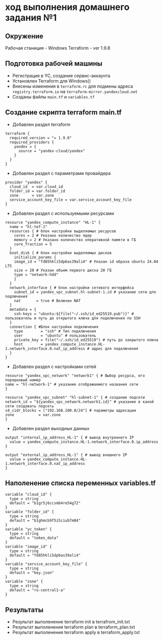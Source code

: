 # ход выполнения домашнего задания №1
## Окружение
Рабочая станиция - Windows
Terraform - ver 1.9.8  
## Подготовка рабочей машины
- Регистрация в YC, создание сервис-аккаунта 
- Установлен Terraform для Windows() 
- Внесены изменения в `terraform.rc` для подмены адреса `registry.terraform.io` на `terraform-mirror.yandexcloud.net`
- Созданы файлы `main.tf` и `variables.tf`
## Создание скрипта terraform main.tf
- Добавлен раздел terraform
```
terraform {
  required_version = "= 1.9.8"
  required_providers {
    yandex = {
      source = "yandex-cloud/yandex"
    }
  }
}
```
- Добавлен раздел с параметрами провайдера
```
provider "yandex" {
  cloud_id  = var.cloud_id
  folder_id = var.folder_id
  zone      = var.zone
  service_account_key_file = var.service_account_key_file
}
```
- Добавлен раздел с используемыми ресурсами
``` 
resource "yandex_compute_instance" "HL-1" {
  name = "hl-tef-1"
  resources { # блок настройки выделяемых ресурсов
    cores = 2 # Указано количество ядер
    memory = 2 # Указано количество оперативной памяти в ГБ
    core_fraction = 5
  }
  boot_disk { # блок настройки выделяемых дисков
    initialize_params {
    image_id = "fd85hkli5dp6as39ali4" # Указан id образа ubuntu 24.04 LTS
    size = 20 # Указан объем первого диска 20 ГБ
    type = "network-hdd"
    }
  }
  network_interface { # блок настройки сетевого интерфейса
    subnet_id = yandex_vpc_subnet.hl-subnet-1.id # указание сети для подлючения
    nat       = true # Включен NAT
  }
  metadata = {
    ssh-keys = "ubuntu:${file("~/.ssh/id_ed25519.pub")}" # пользователь и путь до открытого ключа для подключения по SSH
  }
  connection { #Блок настройки подключения
    type        = "ssh" # Тип подключения 
    user        = "ubuntu" # пользователь
    private_key = file("~/.ssh/id_ed25519") # путь до закрытого ключа
    host        = yandex_compute_instance.HL-1.network_interface.0.nat_ip_address # адрес для подключения
  }
}
```
- Добавлен раздел с настройками сетей
```
resource "yandex_vpc_network" "network1" { # Выбор ресурса, его порядковый номер
name = "hl-network-1" # указание отображаемого названия сети
}

resource "yandex_vpc_subnet" "hl-subnet-1" { # создание подсети 
network_id = "${yandex_vpc_network.network1.id}" # указание в какой сети создавать подсеть
v4_cidr_blocks = ["192.168.100.0/24"] # параметры адресации
zone           = var.zone
}
```
- Добавлен раздел выходных данных
```
output "internal_ip_address_HL-1" { # вывод внутреннего IP
  value = yandex_compute_instance.HL-1.network_interface.0.ip_address
}

output "external_ip_address_HL-1" { # вывод внешнего IP
  value = yandex_compute_instance.HL-1.network_interface.0.nat_ip_address
}
```
## Наполенение списка переменных variables.tf 
```
variable "cloud_id" {
  type = string
  default = "b1gr5j6ccsmb4re54g72"
}
variable "folder_id" {
  type = string
  default = "b1ghmcb9f5i5ciub7m84"
}
variable "yc_token" {
  type = string
  default = "token_data"
}
variable "image_id" {
  type = string
  default = "fd85hkli5dp6as39ali4"
}
variable "service_account_key_file" {
  type = string
  default = "key.json"
}
variable "zone" {
  type = string
  default = "ru-central1-a"
}
```

## Результаты
- Результат выполенение terraform init в terrafrom_init.txt
- Результат выполенения terraform plan в terraform_plan.txt
- Результат выполенения terraform apply в terraform_apply.txt
